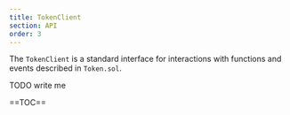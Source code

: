 ```yaml
---
title: TokenClient
section: API
order: 3
---
```


The `TokenClient` is a standard interface for interactions with functions and events described in `Token.sol`.

TODO write me

==TOC==
